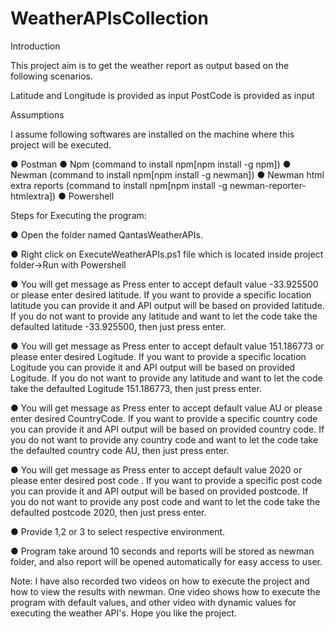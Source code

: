 # WeatherAPIsCollection


 Introduction

This project aim is to get the weather report as output based on the following scenarios.

 Latitude and Longitude is provided as input
 PostCode is provided as input

	
 Assumptions

I assume following softwares are installed on the machine where this project will be executed.

●	Postman
●	Npm (command to install npm[npm install -g npm])
●	Newman (command to install npm[npm install -g newman])
●	Newman html extra reports (command to install npm[npm install -g newman-reporter-htmlextra])
●	Powershell

Steps for Executing the program:

●	Open the folder named QantasWeatherAPIs.

●	Right click on ExecuteWeatherAPIs.ps1 file which is located inside project folder->Run with Powershell


●	You will get message as Press enter to accept default value -33.925500 or please enter desired latitude. If you want to provide a specific location latitude you can provide it and API output will be based on provided latitude. If you do not want to provide any latitude and want to let the code take the defaulted latitude -33.925500, then just  press enter.

●	You will get message as Press enter to accept default value 151.186773 or please enter desired Logitude. If you want to provide a specific location Logitude you can provide it and API output will be based on provided Logitude. If you do not want to provide any latitude and want to let the code take the defaulted Logitude 151.186773, then just  press enter.


●	You will get message as Press enter to accept default value AU or please enter desired CountryCode. If you want to provide a specific country code you can provide it and API output will be based on provided country code. If you do not want to provide any country code and want to let the code take the defaulted country code AU, then just  press enter.


●	You will get message as Press enter to accept default value 2020 or please enter desired post code . If you want to provide a specific post code you can provide it and API output will be based on provided postcode. If you do not want to provide any post code and want to let the code take the defaulted postcode 2020, then just  press enter.


●	Provide 1,2 or 3 to select respective environment.

●	Program take around 10 seconds and reports will be stored as newman folder, and also report will be opened automatically for easy access to user.

Note: I have also recorded two videos on how to execute the project and how to view the results with newman. One video shows how to execute the program with default values, and other video with dynamic values for executing the weather API's. Hope you like the project.

